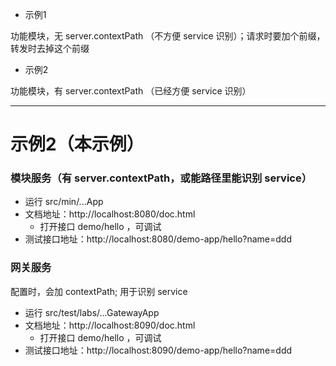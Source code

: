 

* 示例1

功能模块，无 server.contextPath （不方便 service 识别）；请求时要加个前缀，转发时去掉这个前缀


* 示例2

功能模块，有 server.contextPath （已经方便 service 识别）


---

# 示例2（本示例）

###  模块服务（有 server.contextPath，或能路径里能识别 service）

* 运行 src/min/...App
* 文档地址：http://localhost:8080/doc.html
  * 打开接口 demo/hello ，可调试
* 测试接口地址：http://localhost:8080/demo-app/hello?name=ddd

### 网关服务

配置时，会加 contextPath; 用于识别 service

* 运行 src/test/labs/...GatewayApp
* 文档地址：http://localhost:8090/doc.html
  * 打开接口 demo/hello ，可调试
* 测试接口地址：http://localhost:8090/demo-app/hello?name=ddd